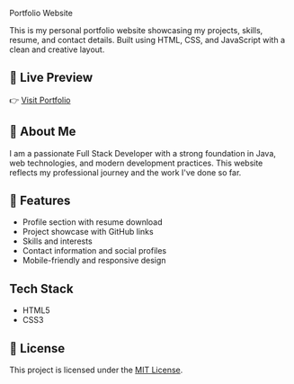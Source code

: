 Portfolio Website

This is my personal portfolio website showcasing my projects, skills, resume, and contact details. Built using HTML, CSS, and JavaScript with a clean and creative layout.

## 🚀 Live Preview

👉 [Visit Portfolio](https://Ankitha-GS.github.io/Portfolio)

## 🧠 About Me

I am a passionate Full Stack Developer with a strong foundation in Java, web technologies, and modern development practices. This website reflects my professional journey and the work I've done so far.

## 📁 Features

- Profile section with resume download
- Project showcase with GitHub links
- Skills and interests
- Contact information and social profiles
- Mobile-friendly and responsive design

## Tech Stack

- HTML5
- CSS3
  


## 📄 License

This project is licensed under the [MIT License](LICENSE).
